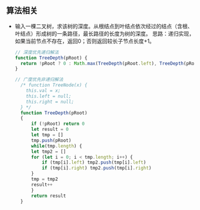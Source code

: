 ## 算法相关

- 输入一棵二叉树，求该树的深度。从根结点到叶结点依次经过的结点（含根、叶结点）形成树的一条路径，最长路径的长度为树的深度。
  思路：递归实现，如果当前节点不存在，返回0；否则返回较长子节点长度+1。
  ```js
  // 深度优先递归解法
  function TreeDepth(pRoot) {
  	return !pRoot ? 0 : Math.max(TreeDepth(pRoot.left), TreeDepth(pRoot.right)) + 1 
  }
  ```
  ```js
  // 广度优先非递归解法
	/* function TreeNode(x) {
	  this.val = x;
	  this.left = null;
	  this.right = null;
	} */
	function TreeDepth(pRoot)
	{
	    if (!pRoot) return 0
	    let result = 0
	    let tmp = []
	    tmp.push(pRoot)
	    while(tmp.length) {
		let tmp2 = []
		for (let i = 0; i < tmp.length; i++) {
		    if (tmp[i].left) tmp2.push(tmp[i].left)
		    if (tmp[i].right) tmp2.push(tmp[i].right)
		}
		tmp = tmp2
		result++
	    }
	    return result
	}
  ```
